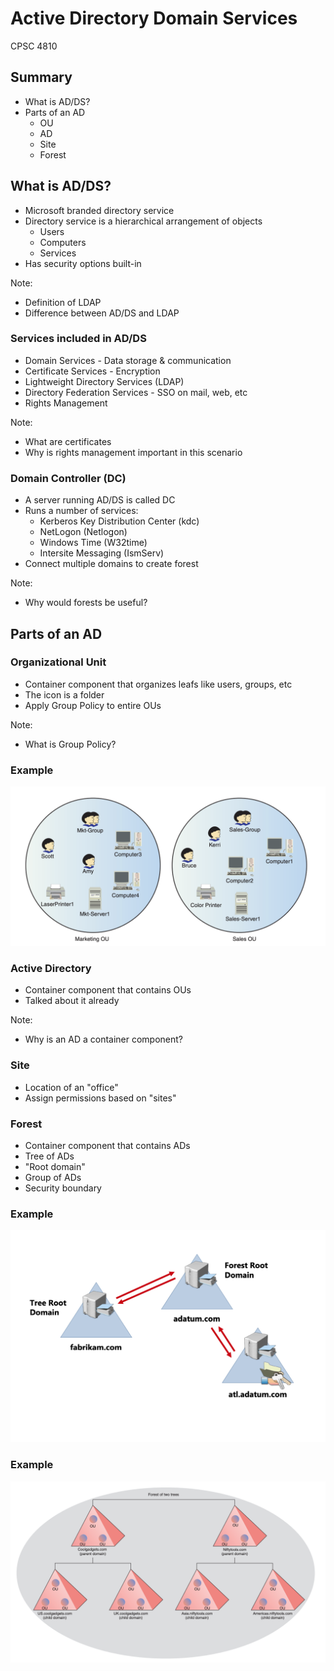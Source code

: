 # Active Directory Domain Services

CPSC 4810



## Summary

* What is AD/DS?
* Parts of an AD
  * OU
  * AD
  * Site
  * Forest



## What is AD/DS?

* Microsoft branded directory service
* Directory service is a hierarchical arrangement of objects
  * Users
  * Computers
  * Services
* Has security options built-in

Note:
* Definition of LDAP
* Difference between AD/DS and LDAP



### Services included in AD/DS

* Domain Services - Data storage & communication
* Certificate Services - Encryption
* Lightweight Directory Services (LDAP)
* Directory Federation Services - SSO on mail, web, etc
* Rights Management

Note:
* What are certificates
* Why is rights management important in this scenario



### Domain Controller (DC)

* A server running AD/DS is called DC
* Runs a number of services:
  * Kerberos Key Distribution Center (kdc)
  * NetLogon (Netlogon)
  * Windows Time (W32time)
  * Intersite Messaging (IsmServ)
* Connect multiple domains to create forest

Note:
* Why would forests be useful?



## Parts of an AD



### Organizational Unit

* Container component that organizes leafs like users, groups, etc
* The icon is a folder
* Apply Group Policy to entire OUs

Note:
* What is Group Policy?



### Example

![ou](ou.png)



### Active Directory

* Container component that contains OUs
* Talked about it already

Note:
* Why is an AD a container component?



### Site

* Location of an "office"
* Assign permissions based on "sites"



### Forest

* Container component that contains ADs
* Tree of ADs
* "Root domain"
* Group of ADs
* Security boundary



### Example

![forest](forest.png)



### Example

![forest2](forest2.png)
